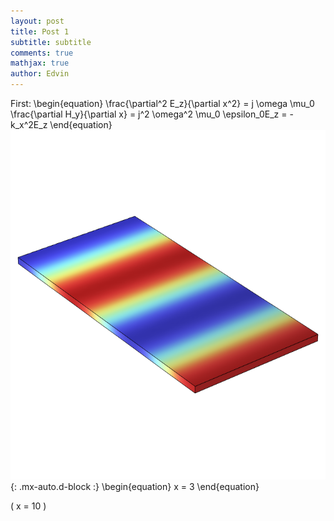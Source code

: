 ```yaml
---
layout: post
title: Post 1
subtitle: subtitle
comments: true
mathjax: true
author: Edvin
---
```


First:
\\begin{equation}
\frac{\partial^2 E_z}{\partial x^2} = j \omega \mu_0 \frac{\partial H_y}{\partial x} = j^2 \omega^2 \mu_0 \epsilon_0E_z = -k_x^2E_z
\\end{equation}
![Crepe](/assets/img/testweb.png){: .mx-auto.d-block :}
\begin{equation}
x = 3
\end{equation}

\( x = 10 \)
